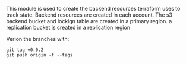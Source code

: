 This module is used to create the backend resources terraform uses to track state. Backend resources are created in each account. The s3 backend bucket and lockign table are created in a primary region. a replication bucket is created in a replication region

Verion the branches with:
```shell script
git tag v0.0.2
git push origin -f --tags
```